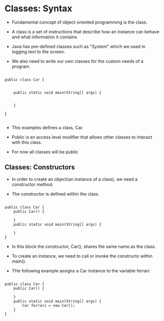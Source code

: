# Classes: Syntax
- Fundamental concept of object-oriented programming is the class.

- A class is a set of instructions that describe how an instance can behave and what information it contains

- Java has pre-defined classes such as "System" which we used in logging text to the screen. 

- We also need to write our own classes for the custom needs of a program.

<pre><code>
public class Car {

    <!-- Scope of Car class starts after the curly brace -->
    public static void main(String[] args) {
        <!-- scope of main() starts after curly braces -->
        <!-- program tasks go here -->
    }
    <!-- scope of main() ends after curly brace -->
}
<!-- scope of Car class ends after the last curly brace -->
</code></pre>

- This examples defines a class, Car.

- Public is an access level modifier that allows other classes to interact with this class. 

- For now all classes will be public

## Classes: Constructors
- In order to create an object(an instance of a class), we need a constructor method.

- The constructor is defined within the class.

<pre><code>
public class Car {
    public Car() {

    }
    public static void main(String[] args) {

    }
} 
</code></pre>
- In this block the constructor, Car(), shares the same name as the class. 

- To create an instance, we need to call or invoke the constructo within main().

- THe following example assigns a Car instance to the variable ferrari:

<pre><code>
public class Car {
    public Car() {

    }
    public static void main(String[] args) {
        Car ferrari = new Car();
    }
}
</code></pre>